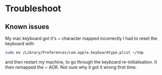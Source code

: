 # Troubleshoot

## Known issues

My mac keyboard got it's ~ character mapped incorrectly I had to reset the
keyboard with

```bash
sudo mv /Library/Preferences/com.apple.keyboardtype.plist ~/tmp
```

and then restart my machine, to go through the keyboard re-initialisation. It
then remapped the ~ AOK. Not sure why it got it wrong first time.

